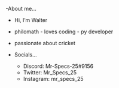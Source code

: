  -About me...
  - Hi, I’m Walter
  - philomath - loves coding - py developer
  - passionate about cricket

- Socials...
  - Discord: Mr-Specs-25#9156
  - Twitter: Mr_Specs_25
  - Instagram: mr_specs_25
